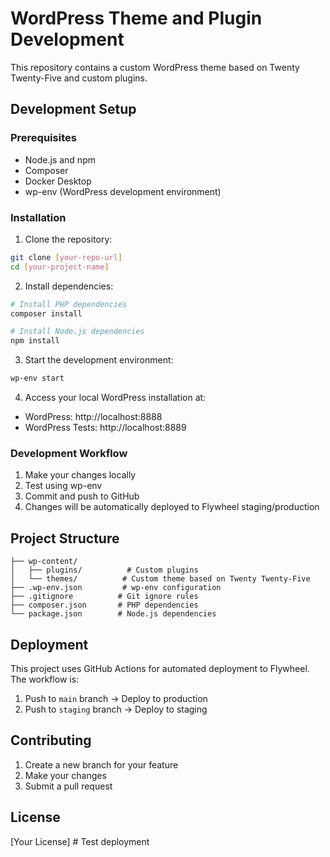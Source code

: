 # WordPress Theme and Plugin Development

This repository contains a custom WordPress theme based on Twenty Twenty-Five and custom plugins.

## Development Setup

### Prerequisites
- Node.js and npm
- Composer
- Docker Desktop
- wp-env (WordPress development environment)

### Installation

1. Clone the repository:
```bash
git clone [your-repo-url]
cd [your-project-name]
```

2. Install dependencies:
```bash
# Install PHP dependencies
composer install

# Install Node.js dependencies
npm install
```

3. Start the development environment:
```bash
wp-env start
```

4. Access your local WordPress installation at:
- WordPress: http://localhost:8888
- WordPress Tests: http://localhost:8889

### Development Workflow

1. Make your changes locally
2. Test using wp-env
3. Commit and push to GitHub
4. Changes will be automatically deployed to Flywheel staging/production

## Project Structure

```
├── wp-content/
│   ├── plugins/          # Custom plugins
│   └── themes/          # Custom theme based on Twenty Twenty-Five
├── .wp-env.json         # wp-env configuration
├── .gitignore          # Git ignore rules
├── composer.json       # PHP dependencies
└── package.json        # Node.js dependencies
```

## Deployment

This project uses GitHub Actions for automated deployment to Flywheel. The workflow is:

1. Push to `main` branch → Deploy to production
2. Push to `staging` branch → Deploy to staging

## Contributing

1. Create a new branch for your feature
2. Make your changes
3. Submit a pull request

## License

[Your License] #   T e s t   d e p l o y m e n t  
 